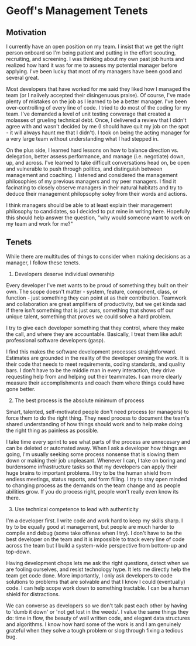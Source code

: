 # Geoff's Management Tenets

## Motivation
I currently have an open position on my team.  I insist that we get the right person onboard so I'm being patient and putting in the effort scouting, recruiting, and screening.  I was thinking about my own past job hunts and realized how hard it was for me to assess my potential manager before applying.  I've been lucky that most of my managers have been good and several great.

Most developers that have worked for me said they liked how I managed the team (or I naiively accepted their disingenuous praise).  Of course, I've made plenty of mistakes on the job as I learned to be a better manager.  I've been over-controlling of every line of code. I tried to do most of the coding for my team. I've demanded a level of unit testing converage that created a molasses of grueling technical debt.  Once, I delivered a review that I didn't agree with and wasn't decided by me (I should have quit my job on the spot - it will always haunt me that I didn't).  I took on being the acting manager for a very large team without understanding what I had stepped in.  

On the plus side, I learned hard lessons on how to balance direction vs. delegation, better assess performance, and manage (i.e. negotiate) down, up, and across.  I've learned to take difficult conversations head on, be open and vulnerable to push through politics, and distinguish between management and coaching.  I listened and considered the management philosophies of my previous managers and my peer managers.  I  find it facinating to closely observe managers in their natural habitats and try to deduce their management philopsophy soley from their words and actions.

I think managers should be able to at least explain their management philosophy to candidates, so I decided to put mine in writing here.  Hopefully this should help answer the question, "why would someone want to work on my team and work for me?"

## Tenets
While there are multitudes of things to consider when making decisions as a manager, I follow these tenets.

1. Developers deserve individual ownership

Every developer I've met wants to be  proud of something they built on their own. The scope doesn't matter - system, feature, component, class, or function - just something they can point at as their contribution. Teamwork and collaboration are great amplifiers of productivity, but we get kinda sad if there isn't something that is just ours, something that shows off our unique talent, something that proves we could solve a hard problem.  

I try to give each developer something that they control, where they make the call, and where they are accountable.  Basically, I treat them like adult professional software developers (gasp).

I find this makes the software development processes straightforward.  Estimates are grounded in the reality of the developer owning the work.  It is their code that needs to meet requirements, coding standards, and quality bars. I don't have to be the middle man in every interaction, they drive requesting help from and helping out their teammates.  I can more clearly measure their accomplishments and coach them where things could have gone better.

2. The best process is the absolute minimum of process

Smart, talented, self-motivated people don't need process (or managers) to force them to do the right thing.  They need process to document the team's shared understanding of how things should work and to help make doing the right thing as painless as possible.  

I take time every sprint to see what parts of the process are unnecesary and can be deleted or automated away. When I ask a developer how things are going, I'm usually seeking some process nonsense that is slowing them down or making their job unpleasant.  Whenever I can, I take on boring and burdensome infrastructure tasks so that my developers can apply their huge brains to important problems. I try to be the human shield from endless meetings, status reports, and form filling. I try to stay open minded to changing process as the demands on the team change and as people abilities grow.  If you do process right, people won't really even know its there.

3. Use technical competence to lead with authenticity

I'm a developer first. I write code and work hard to keep my skills sharp.  I try to be equally good at management, but people are much harder to compile and debug (some take offense when I try).  I don't have to be the best developer on the team and it is impossible to track every line of code across the team but I build a system-wide perspective from bottom-up and top-down.

Having development chops lets me ask the right questions, detect when we are fooling ourselves, and resist technology hype.  It lets me directly help the team get code done.  More importantly, I only ask developers to code solutions to problems that are solvable and that I know I could (eventually) code.  I can help scope work down to something tractable. I can be a human shield for distractions.  

We can converse as developers so we don't talk past each other by having to 'dumb it down' or 'not get lost in the weeds'. I value the same things they do: time in flow, the beauty of well written code, and elegant data structures and algorithms. I know how hard some of the work is and I am genuinely grateful when they solve a tough problem or slog through fixing a tedious bug.



